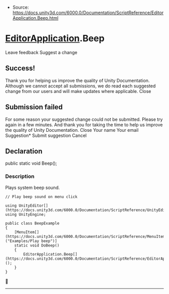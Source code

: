 * Source: https://docs.unity3d.com/6000.0/Documentation/ScriptReference/EditorApplication.Beep.html

#  [EditorApplication](https://docs.unity3d.com/6000.0/Documentation/ScriptReference/EditorApplication.html).Beep
Leave feedback
Suggest a change
## Success!
Thank you for helping us improve the quality of Unity Documentation. Although we cannot accept all submissions, we do read each suggested change from our users and will make updates where applicable.
Close
## Submission failed
For some reason your suggested change could not be submitted. Please <a>try again</a> in a few minutes. And thank you for taking the time to help us improve the quality of Unity Documentation.
Close
Your name Your email Suggestion* Submit suggestion
Cancel
## Declaration
public static void Beep(); 
### Description
Plays system beep sound.
```
// Play beep sound on menu click  
  
using UnityEditor[](https://docs.unity3d.com/6000.0/Documentation/ScriptReference/UnityEditor.html);
using UnityEngine;  
  
public class BeepExample
{
    [MenuItem[](https://docs.unity3d.com/6000.0/Documentation/ScriptReference/MenuItem.html)("Examples/Play beep")]
    static void DoBeep()
    {
        EditorApplication.Beep[](https://docs.unity3d.com/6000.0/Documentation/ScriptReference/EditorApplication.Beep.html)();
    }
}

```

* * *
